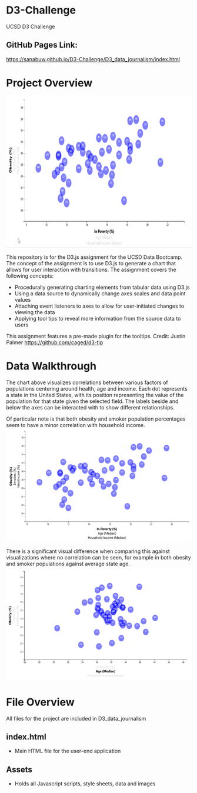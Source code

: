 # D3-Challenge
UCSD D3 Challenge

## GitHub Pages Link:
https://sanabuw.github.io/D3-Challenge/D3_data_journalism/index.html


# Project Overview
<img src="D3_data_journalism/assets/other/images/demo.gif" width="800" height="412"/>


This repository is for the D3.js assignment for the UCSD Data Bootcamp. The concept of the assignment is to use D3.js to generate a chart that allows for user interaction with transitions. The assignment covers the following concepts:
- Procedurally generating charting elements from tabular data using D3.js
- Using a data source to dynamically change axes scales and data point values
- Attaching event listeners to axes to allow for user-initiated changes to viewing the data
- Applying tool tips to reveal more information from the source data to users

This assignment features a pre-made plugin for the tooltips.
Credit:
Justin Palmer
https://github.com/caged/d3-tip

# Data Walkthrough
The chart above visualizes correlations between various factors of populations centering around health, age and income. Each dot represents a state in the United States, with its position representing the value of the population for that state given the selected field. The labels beside and below the axes can be interacted with to show different relationships.

Of particular note is that both obesity and smoker population percentages seem to have a minor correlation with household income.
<img src="D3_data_journalism/assets/other/images/obesity_v_poverty.png" width="600" height="309"/>

There is a significant visual difference when comparing this against visualizations where no correlation can be seen, for example in both obesity and smoker populations against average state age.
<img src="D3_data_journalism/assets/other/images/obesity_v_age.png" width="600" height="309"/>



# File Overview
All files for the project are included in D3_data_journalism

## index.html
- Main HTML file for the user-end application

## Assets
- Holds all Javascript scripts, style sheets, data and images
